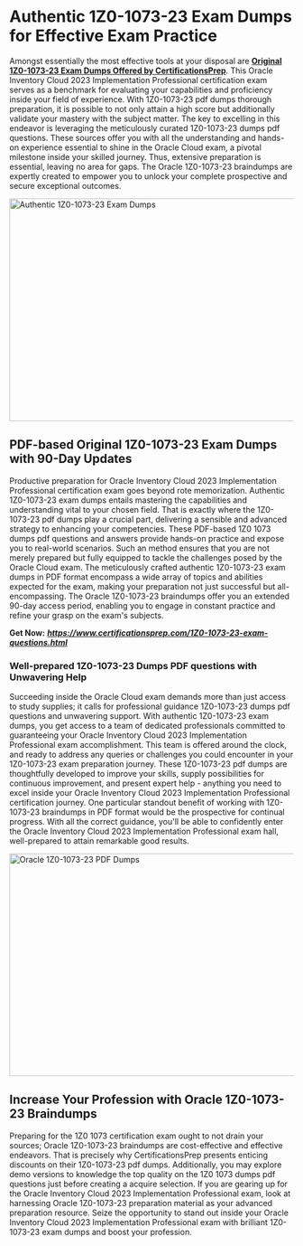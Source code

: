 <h1><strong>Authentic 1Z0-1073-23 Exam Dumps for Effective Exam Practice</strong></h1>
<p>Amongst essentially the most effective tools at your disposal are <a href="https://www.certificationsprep.com/1Z0-1073-23-exam-questions.html"><strong>Original 1Z0-1073-23 Exam Dumps Offered by CertificationsPrep</strong></a>. This Oracle Inventory Cloud 2023 Implementation Professional certification exam serves as a benchmark for evaluating your capabilities and proficiency inside your field of experience. With 1Z0-1073-23 pdf dumps thorough preparation, it is possible to not only attain a high score but additionally validate your mastery with the subject matter. The key to excelling in this endeavor is leveraging the meticulously curated 1Z0-1073-23 dumps pdf questions. These sources offer you with all the understanding and hands-on experience essential to shine in the Oracle Cloud exam, a pivotal milestone inside your skilled journey. Thus, extensive preparation is essential, leaving no area for gaps. The Oracle 1Z0-1073-23 braindumps are expertly created to empower you to unlock your complete prospective and secure exceptional outcomes.</p>
<p><img src="https://i.imgur.com/XTkKqDV.png" alt="Authentic 1Z0-1073-23 Exam Dumps" width="700" height="394" /></p>
<h2><strong>PDF-based Original 1Z0-1073-23 Exam Dumps with 90-Day Updates&nbsp;</strong></h2>
<p>Productive preparation for Oracle Inventory Cloud 2023 Implementation Professional certification exam goes beyond rote memorization. Authentic 1Z0-1073-23 exam dumps entails mastering the capabilities and understanding vital to your chosen field. That is exactly where the 1Z0-1073-23 pdf dumps play a crucial part, delivering a sensible and advanced strategy to enhancing your competencies. These PDF-based 1Z0 1073 dumps pdf questions and answers provide hands-on practice and expose you to real-world scenarios. Such an method ensures that you are not merely prepared but fully equipped to tackle the challenges posed by the Oracle Cloud exam. The meticulously crafted authentic 1Z0-1073-23 exam dumps in PDF format encompass a wide array of topics and abilities expected for the exam, making your preparation not just successful but all-encompassing. The Oracle 1Z0-1073-23 braindumps offer you an extended 90-day access period, enabling you to engage in constant practice and refine your grasp on the exam's subjects.</p>
<p><strong>Get Now:</strong>&nbsp;<strong><a href="https://www.certificationsprep.com/1Z0-1073-23-exam-questions.html"><em>https://www.certificationsprep.com/1Z0-1073-23-exam-questions.html</em></a></strong></p>
<h3><strong>Well-prepared 1Z0-1073-23 Dumps PDF questions with Unwavering Help</strong></h3>
<p>Succeeding inside the Oracle Cloud exam demands more than just access to study supplies; it calls for professional guidance 1Z0-1073-23 dumps pdf questions and unwavering support. With authentic 1Z0-1073-23 exam dumps, you get access to a team of dedicated professionals committed to guaranteeing your Oracle Inventory Cloud 2023 Implementation Professional exam accomplishment. This team is offered around the clock, and ready to address any queries or challenges you could encounter in your 1Z0-1073-23 exam preparation journey. These 1Z0-1073-23 pdf dumps are thoughtfully developed to improve your skills, supply possibilities for continuous improvement, and present expert help - anything you need to excel inside your Oracle Inventory Cloud 2023 Implementation Professional certification journey. One particular standout benefit of working with 1Z0-1073-23 braindumps in PDF format would be the prospective for continual progress. With all the correct guidance, you'll be able to confidently enter the Oracle Inventory Cloud 2023 Implementation Professional exam hall, well-prepared to attain remarkable good results.</p>
<p><a href="https://www.certificationsprep.com/1Z0-1073-23-exam-questions.html"><img src="https://i.imgur.com/DQYUJ45.png" alt="Oracle 1Z0-1073-23 PDF Dumps" width="700" height="394" /></a></p>
<h2><strong>Increase Your Profession with Oracle 1Z0-1073-23 Braindumps</strong></h2>
<p>Preparing for the 1Z0 1073 certification exam ought to not drain your sources; Oracle 1Z0-1073-23 braindumps are cost-effective and effective endeavors. That is precisely why CertificationsPrep presents enticing discounts on their 1Z0-1073-23 pdf dumps. Additionally, you may explore demo versions to knowledge the top quality on the 1Z0 1073 dumps pdf questions just before creating a acquire selection. If you are gearing up for the Oracle Inventory Cloud 2023 Implementation Professional exam, look at harnessing Oracle 1Z0-1073-23 preparation material as your advanced preparation resource. Seize the opportunity to stand out inside your Oracle Inventory Cloud 2023 Implementation Professional exam with brilliant 1Z0-1073-23 exam dumps and boost your profession.</p>
